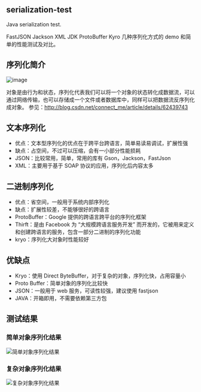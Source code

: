 ## serialization-test

Java serialization test.

FastJSON Jackson XML JDK ProtoBuffer Kyro 几种序列化方式的 demo 和简单的性能测试及对比。

## 序列化简介

![image](https://cloud.githubusercontent.com/assets/7654175/23894440/169d21e8-08dd-11e7-964a-aeffd5bb7211.png)

对象是由行为和状态，序列化代表我们可以将一个对象的状态转化成数据流，可以通过网络传输，也可以存储成一个文件或者数据库中，同样可以把数据流反序列化成对象。
参见：http://blog.csdn.net/connect_me/article/details/62439743
## 文本序列化

- 优点：文本型序列化的优点在于跨平台跨语言，简单易读易调试，扩展性强
- 缺点：占空间，不过可以压缩，会有一小部分性能损耗
- JSON：比较常用，简单，常用的库有 Gson，Jackson，FastJson
- XML：主要用于基于 SOAP 协议的应用，序列化后内容太多

## 二进制序列化

- 优点：省空间，一般用于系统内部序列化
- 缺点：扩展性较差，不能够很好的跨语言
- ProtoBuffer：Google 提供的跨语言跨平台的序列化框架
- Thirft：是由 Facebook 为 “大规模跨语言服务开发” 而开发的，它被用来定义和创建跨语言的服务，包含一部分二进制的序列化功能
- kryo：序列化大对象时性能较好

## 优缺点

- Kryo：使用 Direct ByteBuffer，对于复杂的对象，序列化快，占用容量小
- Proto Buffer：简单对象的序列化比较快
- JSON：一般用于 web 服务，可读性较强，建议使用 fastjson
- JAVA：开箱即用，不需要依赖第三方包

## 测试结果

### 简单对象序列化结果

![简单对象序列化结果](https://cloud.githubusercontent.com/assets/7654175/23894248/5065f7fc-08dc-11e7-95ce-9e5bcfdeac43.png)

### 复杂对象序列化结果

![复杂对象序列化结果](https://cloud.githubusercontent.com/assets/7654175/23894258/5fbfd970-08dc-11e7-8f5a-707f308e5d1f.png)

